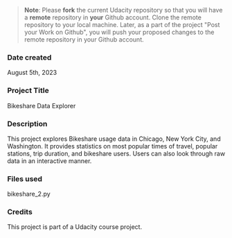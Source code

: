 >**Note**: Please **fork** the current Udacity repository so that you will have a **remote** repository in **your** Github account. Clone the remote repository to your local machine. Later, as a part of the project "Post your Work on Github", you will push your proposed changes to the remote repository in your Github account.

### Date created
August 5th, 2023

### Project Title
Bikeshare Data Explorer

### Description
This project explores Bikeshare usage data in Chicago, New York City, and Washington. 
It provides statistics on most popular times of travel, popular stations, trip duration, and bikeshare users.
Users can also look through raw data in an interactive manner.

### Files used
bikeshare_2.py

### Credits
This project is part of a Udacity course project.
